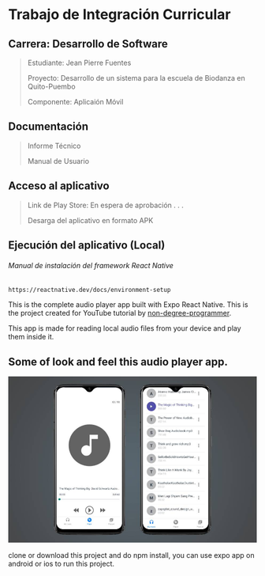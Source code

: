 # Trabajo de Integración Curricular
## Carrera: Desarrollo de Software
> Estudiante: Jean Pierre Fuentes
> 
> Proyecto: Desarrollo de un sistema para la escuela de Biodanza en Quito-Puembo
> 
> Componente: Aplicaión Móvil

## Documentación
> Informe Técnico
> 
> Manual de Usuario

## Acceso al aplicativo
> Link de Play Store: En espera de aprobación . . .
> 
> Desarga del aplicativo en formato APK


## Ejecución del aplicativo (Local)
###### Manual de instalación del framework React Native
```
https://reactnative.dev/docs/environment-setup
```
This is the complete audio player app built with Expo React Native. This is the project created for YouTube tutorial by [non-degree-programmer](https://www.youtube.com/channel/UCiTUxayvzwCn9qStZYK07zg).

This app is made for reading local audio files from your device and play them inside it.

## Some of look and feel this audio player app.

![Audio Player](./images/player-image.jpg)

clone or download this project and do npm install, you can use expo app on android or ios to run this project.
